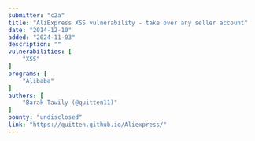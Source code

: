 ```yaml
---
submitter: "c2a"
title: "AliExpress XSS vulnerability - take over any seller account"
date: "2014-12-10"
added: "2024-11-03"
description: ""
vulnerabilities: [
    "XSS"
]
programs: [
    "Alibaba"
]
authors: [
    "Barak Tawily (@quitten11)"
]
bounty: "undisclosed"
link: "https://quitten.github.io/Aliexpress/"
---
```




